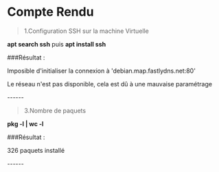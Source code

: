 # Compte Rendu

>1.Configuration SSH sur la machine Virtuelle

**apt search ssh** puis **apt install ssh**  

###Résultat : 

Imposible d'initialiser la connexion à 'debian.map.fastlydns.net:80'

Le réseau n'est pas disponible, cela est dû à une mauvaise paramétrage

\------

>3.Nombre de paquets

**pkg -l | wc -l**

###Résultat : 

326 paquets installé 

\------
